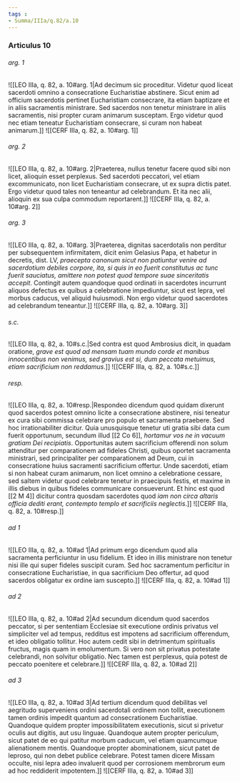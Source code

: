 ```yaml
---
tags : 
- Summa/IIIa/q.82/a.10
---
```


### Articulus 10

###### arg. 1
![[LEO IIIa, q. 82, a. 10#arg. 1|Ad decimum sic proceditur. Videtur quod liceat sacerdoti omnino a consecratione Eucharistiae abstinere. Sicut enim ad officium sacerdotis pertinet Eucharistiam consecrare, ita etiam baptizare et in aliis sacramentis ministrare. Sed sacerdos non tenetur ministrare in aliis sacramentis, nisi propter curam animarum susceptam. Ergo videtur quod nec etiam teneatur Eucharistiam consecrare, si curam non habeat animarum.]]
![[CERF IIIa, q. 82, a. 10#arg. 1]]

###### arg. 2
![[LEO IIIa, q. 82, a. 10#arg. 2|Praeterea, nullus tenetur facere quod sibi non licet, alioquin esset perplexus. Sed sacerdoti peccatori, vel etiam excommunicato, non licet Eucharistiam consecrare, ut ex supra dictis patet. Ergo videtur quod tales non teneantur ad celebrandum. Et ita nec alii, alioquin ex sua culpa commodum reportarent.]]
![[CERF IIIa, q. 82, a. 10#arg. 2]]

###### arg. 3
![[LEO IIIa, q. 82, a. 10#arg. 3|Praeterea, dignitas sacerdotalis non perditur per subsequentem infirmitatem, dicit enim Gelasius Papa, et habetur in decretis, dist. LV, *praecepta canonum sicut non patiuntur venire ad sacerdotium debiles corpore, ita, si quis in eo fuerit constitutus ac tunc fuerit sauciatus, amittere non potest quod tempore suae sinceritatis accepit*. Contingit autem quandoque quod ordinati in sacerdotes incurrunt aliquos defectus ex quibus a celebratione impediuntur, sicut est lepra, vel morbus caducus, vel aliquid huiusmodi. Non ergo videtur quod sacerdotes ad celebrandum teneantur.]]
![[CERF IIIa, q. 82, a. 10#arg. 3]]

###### s.c.
![[LEO IIIa, q. 82, a. 10#s.c.|Sed contra est quod Ambrosius dicit, in quadam oratione, *grave est quod ad mensam tuam mundo corde et manibus innocentibus non venimus, sed gravius est si, dum peccata metuimus, etiam sacrificium non reddamus*.]]
![[CERF IIIa, q. 82, a. 10#s.c.]]

###### resp.
![[LEO IIIa, q. 82, a. 10#resp.|Respondeo dicendum quod quidam dixerunt quod sacerdos potest omnino licite a consecratione abstinere, nisi teneatur ex cura sibi commissa celebrare pro populo et sacramenta praebere. Sed hoc irrationabiliter dicitur. Quia unusquisque tenetur uti gratia sibi data cum fuerit opportunum, secundum illud [[2 Co 6]], *hortamur vos ne in vacuum gratiam Dei recipiatis*. Opportunitas autem sacrificium offerendi non solum attenditur per comparationem ad fideles Christi, quibus oportet sacramenta ministrari, sed principaliter per comparationem ad Deum, cui in consecratione huius sacramenti sacrificium offertur. Unde sacerdoti, etiam si non habeat curam animarum, non licet omnino a celebratione cessare, sed saltem videtur quod celebrare tenetur in praecipuis festis, et maxime in illis diebus in quibus fideles communicare consueverunt. Et hinc est quod [[2 M 4]] dicitur contra quosdam sacerdotes quod *iam non circa altaris officia dediti erant, contempto templo et sacrificiis neglectis*.]]
![[CERF IIIa, q. 82, a. 10#resp.]]

###### ad 1
![[LEO IIIa, q. 82, a. 10#ad 1|Ad primum ergo dicendum quod alia sacramenta perficiuntur in usu fidelium. Et ideo in illis ministrare non tenetur nisi ille qui super fideles suscipit curam. Sed hoc sacramentum perficitur in consecratione Eucharistiae, in qua sacrificium Deo offertur, ad quod sacerdos obligatur ex ordine iam suscepto.]]
![[CERF IIIa, q. 82, a. 10#ad 1]]

###### ad 2
![[LEO IIIa, q. 82, a. 10#ad 2|Ad secundum dicendum quod sacerdos peccator, si per sententiam Ecclesiae sit executione ordinis privatus vel simpliciter vel ad tempus, redditus est impotens ad sacrificium offerendum, et ideo obligatio tollitur. Hoc autem cedit sibi in detrimentum spiritualis fructus, magis quam in emolumentum. Si vero non sit privatus potestate celebrandi, non solvitur obligatio. Nec tamen est perplexus, quia potest de peccato poenitere et celebrare.]]
![[CERF IIIa, q. 82, a. 10#ad 2]]

###### ad 3
![[LEO IIIa, q. 82, a. 10#ad 3|Ad tertium dicendum quod debilitas vel aegritudo superveniens ordini sacerdotali ordinem non tollit, executionem tamen ordinis impedit quantum ad consecrationem Eucharistiae. Quandoque quidem propter impossibilitatem executionis, sicut si privetur oculis aut digitis, aut usu linguae. Quandoque autem propter periculum, sicut patet de eo qui patitur morbum caducum, vel etiam quamcumque alienationem mentis. Quandoque propter abominationem, sicut patet de leproso, qui non debet publice celebrare. Potest tamen dicere Missam occulte, nisi lepra adeo invaluerit quod per corrosionem membrorum eum ad hoc reddiderit impotentem.]]
![[CERF IIIa, q. 82, a. 10#ad 3]]

